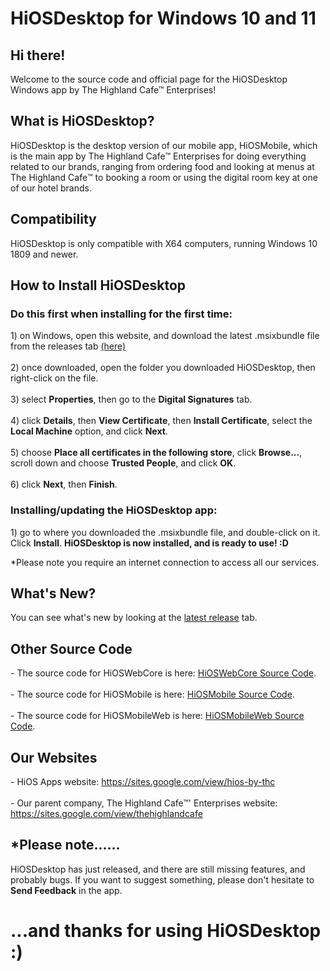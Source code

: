 # HiOSDesktop for Windows 10 and 11

<h2>Hi there!</h2>
Welcome to the source code and official page for the HiOSDesktop Windows app by The Highland Cafe™ Enterprises!<br>
<h2>What is HiOSDesktop?</h2>
HiOSDesktop is the desktop version of our mobile app, HiOSMobile, which is the main app by The Highland Cafe™️ Enterprises for doing everything related to our brands, ranging from ordering food and looking at menus at The Highland Cafe™️ to booking a room or using the digital room key at one of our hotel brands.
<h2>Compatibility</h2>
HiOSDesktop is only compatible with X64 computers, running Windows 10 1809 and newer.
<h2>How to Install HiOSDesktop</h2>
<h3>Do this first when installing for the first time:</h3>
1) on Windows, open this website, and download the latest .msixbundle file from the releases tab <a href="https://github.com/aarjay123/hiosdesktop/releases/latest">(here)</a><br><br>
2) once downloaded, open the folder you downloaded HiOSDesktop, then right-click on the file.<br><br>
3) select <b>Properties</b>, then go to the <b>Digital Signatures</b> tab.<br><br>
4) click <b>Details</b>, then <b>View Certificate</b>, then <b>Install Certificate</b>, select the <b>Local Machine</b> option, and click <b>Next</b>.<br><br>
5) choose <b>Place all certificates in the following store</b>, click <b>Browse...</b>, scroll down and choose <b>Trusted People</b>, and click <b>OK</b>.<br><br>
6) click <b>Next</b>, then <b>Finish</b>. 

<h3>Installing/updating the HiOSDesktop app:</h3>
1) go to where you downloaded the .msixbundle file, and double-click on it. Click <b>Install</b>.
<b>HiOSDesktop is now installed, and is ready to use! :D</b>

*Please note you require an internet connection to access all our services.

<h2>What's New?</h2>
You can see what's new by looking at the <a href="https://github.com/aarjay123/hiosdesktop/releases/latest">latest release</a> tab.

<h2>Other Source Code</h2>
- The source code for HiOSWebCore is here: <a href="https://github.com/thehighlandcafe/hioswebcore">HiOSWebCore Source Code</a>.<br><br>
- The source code for HiOSMobile is here: <a href="https://github.com/aarjay123/harmony">HiOSMobile Source Code</a>.<br><br>
- The source code for HiOSMobileWeb is here: <a href="https://github.com/thehighlandcafe/hiosmobileweb">HiOSMobileWeb Source Code</a>.

<h2>Our Websites</h2>
- HiOS Apps website: <a href="https://sites.google.com/view/hios-by-thc">https://sites.google.com/view/hios-by-thc</a><br><br>
- Our parent company, The Highland Cafe™' Enterprises website: <a href="https://sites.google.com/view/thehighlandcafe">https://sites.google.com/view/thehighlandcafe</a>

<h2>*Please note......</h2>
HiOSDesktop has just released, and there are still missing features, and probably bugs. If you want to suggest something, please don't hesitate to <b>Send Feedback</b> in the app.

<h1>...and thanks for using HiOSDesktop :)</h1>
